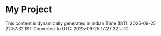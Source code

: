 # My Project

This content is dynamically generated in Indian Time (IST): 2025-09-25 22:57:32 IST
Converted to UTC: 2025-09-25 17:27:32 UTC
